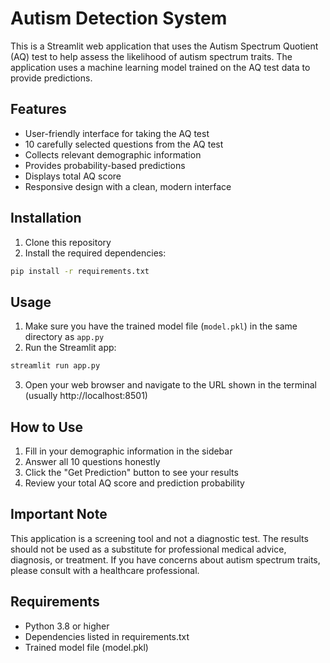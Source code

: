 # Autism Detection System

This is a Streamlit web application that uses the Autism Spectrum Quotient (AQ) test to help assess the likelihood of autism spectrum traits. The application uses a machine learning model trained on the AQ test data to provide predictions.

## Features

- User-friendly interface for taking the AQ test
- 10 carefully selected questions from the AQ test
- Collects relevant demographic information
- Provides probability-based predictions
- Displays total AQ score
- Responsive design with a clean, modern interface

## Installation

1. Clone this repository
2. Install the required dependencies:
```bash
pip install -r requirements.txt
```

## Usage

1. Make sure you have the trained model file (`model.pkl`) in the same directory as `app.py`
2. Run the Streamlit app:
```bash
streamlit run app.py
```
3. Open your web browser and navigate to the URL shown in the terminal (usually http://localhost:8501)

## How to Use

1. Fill in your demographic information in the sidebar
2. Answer all 10 questions honestly
3. Click the "Get Prediction" button to see your results
4. Review your total AQ score and prediction probability

## Important Note

This application is a screening tool and not a diagnostic test. The results should not be used as a substitute for professional medical advice, diagnosis, or treatment. If you have concerns about autism spectrum traits, please consult with a healthcare professional.

## Requirements

- Python 3.8 or higher
- Dependencies listed in requirements.txt
- Trained model file (model.pkl) 